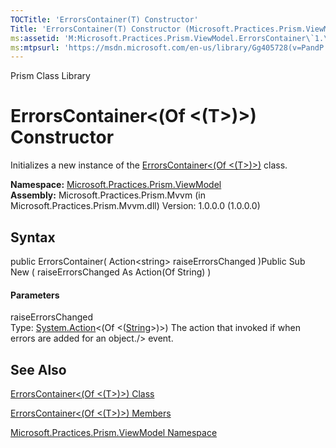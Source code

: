 ```yaml
---
TOCTitle: 'ErrorsContainer(T) Constructor'
Title: 'ErrorsContainer(T) Constructor (Microsoft.Practices.Prism.ViewModel)'
ms:assetid: 'M:Microsoft.Practices.Prism.ViewModel.ErrorsContainer\`1.\#ctor(System.Action{System.String})'
ms:mtpsurl: 'https://msdn.microsoft.com/en-us/library/Gg405728(v=PandP.50)'
---
```


Prism Class Library

ErrorsContainer&lt;(Of &lt;(T&gt;)&gt;) Constructor
===================================================

Initializes a new instance of the [ErrorsContainer&lt;(Of &lt;(T&gt;)&gt;)](https://msdn.microsoft.com/t:microsoft.practices.prism.viewmodel.errorscontainer%601) class.

**Namespace:** [Microsoft.Practices.Prism.ViewModel](https://msdn.microsoft.com/n:microsoft.practices.prism.viewmodel)
**Assembly:** Microsoft.Practices.Prism.Mvvm (in Microsoft.Practices.Prism.Mvvm.dll) Version: 1.0.0.0 (1.0.0.0)

## Syntax


<span id="syntaxToggle"></span>public ErrorsContainer( Action&lt;string&gt; raiseErrorsChanged )Public Sub New ( raiseErrorsChanged As Action(Of String) )
#### Parameters

raiseErrorsChanged  
Type: [System.Action](http://msdn2.microsoft.com/en-us/library/018hxwa8)&lt;(Of &lt;([String](http://msdn2.microsoft.com/en-us/library/s1wwdcbf)&gt;)&gt;)
The action that invoked if when errors are added for an object./&gt; event.

See Also
--------


[ErrorsContainer&lt;(Of &lt;(T&gt;)&gt;) Class](https://msdn.microsoft.com/t:microsoft.practices.prism.viewmodel.errorscontainer%601)

[ErrorsContainer&lt;(Of &lt;(T&gt;)&gt;) Members](https://msdn.microsoft.com/allmembers.t:microsoft.practices.prism.viewmodel.errorscontainer%601)

[Microsoft.Practices.Prism.ViewModel Namespace](https://msdn.microsoft.com/n:microsoft.practices.prism.viewmodel)
